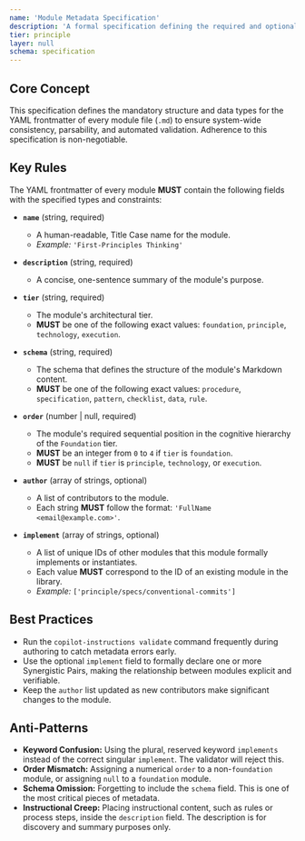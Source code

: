 ```yaml
---
name: 'Module Metadata Specification'
description: 'A formal specification defining the required and optional fields for valid module frontmatter, including their data types and constraints.'
tier: principle
layer: null
schema: specification
---
```


## Core Concept

This specification defines the mandatory structure and data types for the YAML frontmatter of every module file (`.md`) to ensure system-wide consistency, parsability, and automated validation. Adherence to this specification is non-negotiable.

## Key Rules

The YAML frontmatter of every module **MUST** contain the following fields with the specified types and constraints:

- **`name`** (string, required)
  - A human-readable, Title Case name for the module.
  - _Example:_ `'First-Principles Thinking'`

- **`description`** (string, required)
  - A concise, one-sentence summary of the module's purpose.

- **`tier`** (string, required)
  - The module's architectural tier.
  - **MUST** be one of the following exact values: `foundation`, `principle`, `technology`, `execution`.

- **`schema`** (string, required)
  - The schema that defines the structure of the module's Markdown content.
  - **MUST** be one of the following exact values: `procedure`, `specification`, `pattern`, `checklist`, `data`, `rule`.

- **`order`** (number | null, required)
  - The module's required sequential position in the cognitive hierarchy of the `Foundation` tier.
  - **MUST** be an integer from `0` to `4` if `tier` is `foundation`.
  - **MUST** be `null` if `tier` is `principle`, `technology`, or `execution`.

- **`author`** (array of strings, optional)
  - A list of contributors to the module.
  - Each string **MUST** follow the format: `'FullName <email@example.com>'`.

- **`implement`** (array of strings, optional)
  - A list of unique IDs of other modules that this module formally implements or instantiates.
  - Each value **MUST** correspond to the ID of an existing module in the library.
  - _Example:_ `['principle/specs/conventional-commits']`

## Best Practices

- Run the `copilot-instructions validate` command frequently during authoring to catch metadata errors early.
- Use the optional `implement` field to formally declare one or more Synergistic Pairs, making the relationship between modules explicit and verifiable.
- Keep the `author` list updated as new contributors make significant changes to the module.

## Anti-Patterns

- **Keyword Confusion:** Using the plural, reserved keyword `implements` instead of the correct singular `implement`. The validator will reject this.
- **Order Mismatch:** Assigning a numerical `order` to a non-`foundation` module, or assigning `null` to a `foundation` module.
- **Schema Omission:** Forgetting to include the `schema` field. This is one of the most critical pieces of metadata.
- **Instructional Creep:** Placing instructional content, such as rules or process steps, inside the `description` field. The description is for discovery and summary purposes only.
